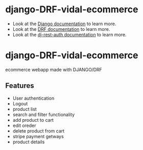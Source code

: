 # django-DRF-vidal-ecommerce


- Look at the [Django documentation](https://www.djangoproject.com/) to learn more.
- Look at the [DRF documentation](https://www.django-rest-framework.org/) to learn more.
- Look at the [dj-rest-auth documentation](https://dj-rest-auth.readthedocs.io/en/latest/) to learn more.

# django-DRF-vidal-ecommerce
ecommerce webapp made with DJANGO/DRF

## Features
- User authentication
- Logout
- product list
- search and filter functionality
- add product to cart
- edit oreder
- delete product from cart
- stripe payment getways
- product details
